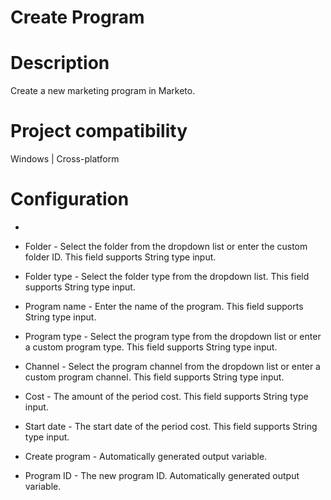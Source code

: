 ﻿# Create Program

# Description

Create a new marketing program in Marketo.

# Project compatibility

Windows | Cross-platform

# Configuration

* 
* Folder - Select the folder from the dropdown list or enter the custom folder ID. This field supports String type input.
* Folder type - Select the folder type from the dropdown list. This field supports String type input.
* Program name - Enter the name of the program. This field supports String type input.
* Program type - Select the program type from the dropdown list or enter a custom program type. This field supports String type input.
* Channel - Select the program channel from the dropdown list or enter a custom program channel. This field supports String type input.
* Cost - The amount of the period cost. This field supports String type input.
* Start date - The start date of the period cost. This field supports String type input.









* Create program - Automatically generated output variable.
* Program ID - The new program ID. Automatically generated output variable.
